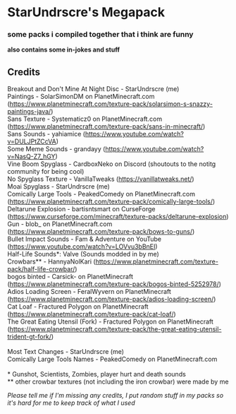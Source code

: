 # StarUndrscre's Megapack
### some packs i compiled together that i think are funny
**also contains some in-jokes and stuff**

## Credits
Breakout and Don't Mine At Night Disc - StarUndrscre (me)<br>
Paintings - SolarSimonDM on PlanetMinecraft.com (https://www.planetminecraft.com/texture-pack/solarsimon-s-snazzy-paintings-java/)<br>
Sans Texture - Systematicz0 on PlanetMinecraft.com (https://www.planetminecraft.com/texture-pack/sans-in-minecraft/)<br>
Sans Sounds - yahiamice (https://www.youtube.com/watch?v=DULJPtZCcVA)<br>
Some Meme Sounds - grandayy (https://www.youtube.com/watch?v=NasQ-Z7_hGY)<br>
Vine Boom Spyglass - CardboxNeko on Discord (shoutouts to the notitg community for being cool)<br>
No Spyglass Texture - VanillaTweaks (https://vanillatweaks.net/)<br>
Moai Spyglass - StarUndrscre (me)<br>
Comically Large Tools - PeakedComedy on PlanetMinecraft.com (https://www.planetminecraft.com/texture-pack/comically-large-tools/)<br>
Deltarune Explosion - bartisntsmart on CurseForge (https://www.curseforge.com/minecraft/texture-packs/deltarune-explosion)<br>
Gun - blob_ on PlanetMinecraft.com (https://www.planetminecraft.com/texture-pack/bows-to-guns/)<br>
Bullet Impact Sounds - Fam & Adventure on YouTube (https://www.youtube.com/watch?v=LOVvu3bBnEI)<br>
Half-Life Sounds*: Valve (Sounds modded in by me)<br>
Crowbars** - HannyaNolKari (https://www.planetminecraft.com/texture-pack/half-life-crowbar/)<br>
bogos binted - Carsick- on PlanetMinecraft (https://www.planetminecraft.com/texture-pack/bogos-binted-5252978/)<br>
Adios Loading Screen - FeralWyvern on PlanetMinecraft (https://www.planetminecraft.com/texture-pack/adios-loading-screen/)<br>
Cat Loaf - Fractured Polygon on PlanetMinecraft (https://www.planetminecraft.com/texture-pack/cat-loaf/)<br>
The Great Eating Utensil (Fork) - Fractured Polygon on PlanetMinecraft (https://www.planetminecraft.com/texture-pack/the-great-eating-utensil-trident-gt-fork/)<br>
<br>
Most Text Changes - StarUndrscre (me)<br>
Comically Large Tools Names - PeakedComedy on PlanetMinecraft.com<br>
<br>
\* Gunshot, Scientists, Zombies, player hurt and death sounds<br>
\** other crowbar textures (not including the iron crowbar) were made by me<br>

*Please tell me if I'm missing any credits, I put random stuff in my packs so it's hard for me to keep track of what I used*